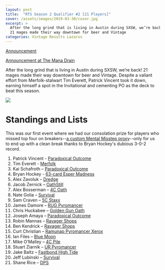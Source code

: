 ```yaml
---
layout: post
title:  "RTS Season 2 Qualifier #2 [21 Players]"
cover: /assets/images/2019-03-30/cover.jpg
excerpt: >
  After the long grind that is living in Austin during SXSW, we’re back!
  21 mages made their way downtown for beer and Vintage
categories: Vintage Results Lazarus
---
```


[Announcement](/announce/2019-03-30)

[Announcement at The Mana Drain](http://www.themanadrain.com/topic/2456/3-30-romancing-the-stones-proxy-vintage-austin-tx)

After the long grind that is living in Austin during SXSW, we’re back! 21 mages made their way
downtown for beer and Vintage. Despite a valiant effort from Merfolk-stalwart Tim Everett,
Patrick Vincent took it down, earning himself a spot in the Invitational and cementing PO as
the deck to beat this season.

![]({{site.cdn_url}}/assets/images/2019-03-30/top4.jpg)

# Standings and Lists

This was our first event where we had our consolation prize for players who missed top four
on breakers--[a custom Mental Misstep proxy]({{site.cdn_url}}/assets/images/misstep.jpg)--only for us to end
up with a clean break thanks to Bryan Hockey's dubious 3-0-2 record.

1. Patrick Vincent - [Paradoxical Outcome]({{site.cdn_url}}/assets/images/2019-03-30/1PatrickVincentPO.jpg)
2. Tim Everett - [Merfolk]({{site.cdn_url}}/assets/images/2019-03-30/2TimEverettMerfolk.jpg)
3. Kai Schafroth – [Paradoxical Outcome]({{site.cdn_url}}/assets/images/2019-03-30/3KaiSchafrothPO.jpg)
4. Bryan Hockey - [63-card Esper Madness]({{site.cdn_url}}/assets/images/2019-03-30/4BryanHockeyBomberman.jpg)
5. Alex Zavoluk – [Dredge]({{site.cdn_url}}/assets/images/2019-03-30/5AlexZavolukDredge.jpg)
6. Jacob Zernick – [OathStill]({{site.cdn_url}}/assets/images/2019-03-30/6JacobZernickOathStill.jpg)
7. Alex Bosserman – [4C Oath]({{site.cdn_url}}/assets/images/2019-03-30/7AlexBossermanOath.jpg)
8. Nate Golia – [Survival]({{site.cdn_url}}/assets/images/2019-03-30/8NateGoliaSurvival.jpg)
9. Sam Craven – [5C Staxx]({{site.cdn_url}}/assets/images/2019-03-30/9SamCravenStaxx.jpg)
10. James Damore – [RUG Pyromancer]({{site.cdn_url}}/assets/images/2019-03-30/10JamesDamoreXerox.jpg)
11. Chris Huckabee – [Golden Gun Oath]({{site.cdn_url}}/assets/images/2019-03-30/11ChrisHuckabeeOath.jpg)
12. Joseph Amaya – [Paradoxical Outcome]({{site.cdn_url}}/assets/images/2019-03-30/12JosephAmayaPO.jpg)
13. Robin Mannas – [Ravager Shops]({{site.cdn_url}}/assets/images/2019-03-30/13RobinMannasShops.jpg)
14. Ben Kendrick – [Ravager Shops]({{site.cdn_url}}/assets/images/2019-03-30/14BenKendrickShops.jpg)
15. Curt Christian – [Ramunap Pyromancer Xerox]({{site.cdn_url}}/assets/images/2019-03-30/15CurtChristianXerox.jpg)
16. Ian Files – [Blue Moon]({{site.cdn_url}}/assets/images/2019-03-30/16IanFilesMoon.jpg)
17. Mike O’Malley – [4C Pile]({{site.cdn_url}}/assets/images/2019-03-30/17MikeOMalley4C.jpg)
18. Stuart Ziarnik – [UR Pyromancer]({{site.cdn_url}}/assets/images/2019-03-30/18StuartZiarnikXerox.jpg)
19. Jake Baltz – [Fastbond High Tide]({{site.cdn_url}}/assets/images/2019-03-30/19JakeBaltzHighTide.jpg)
20. Jeff Lubinski – [Survival]({{site.cdn_url}}/assets/images/2019-03-30/20JeffLubinskiSurvival.jpg)
21. Shane Rice – [DPS]({{site.cdn_url}}/assets/images/2019-03-30/21ShaneRiceDPS.jpg)

